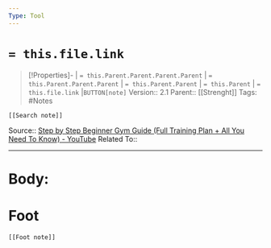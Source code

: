 ```yaml
---
Type: Tool
---
```

# `= this.file.link`
>[!Properties]- | `= this.Parent.Parent.Parent.Parent` |  `= this.Parent.Parent.Parent` | `= this.Parent.Parent` | `= this.Parent` | `= this.file.link` |`BUTTON[note]` 
>Version:: 2.1
>Parent:: [[Strenght]]
>Tags: #Notes
```meta-bind-embed
[[Search note]]
```
Source::  [Step by Step Beginner Gym Guide (Full Training Plan + All You Need To Know) - YouTube](https://www.youtube.com/watch?v=U9ENCvFf9yQ&ab_channel=trainerwinny)
Related To::
***
# Body:









# Foot
```meta-bind-embed
[[Foot note]]
``` 